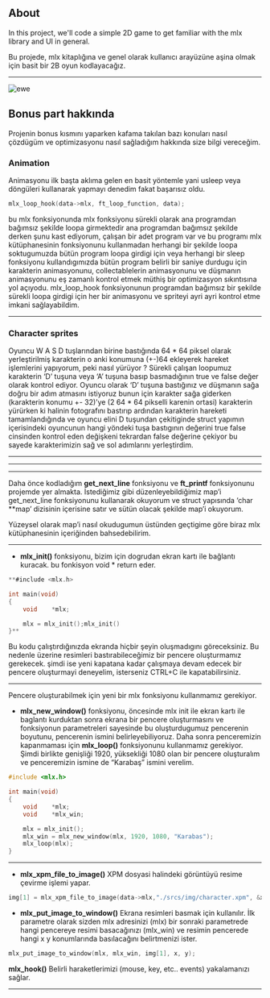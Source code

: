 ## About

In this project, we'll code a simple 2D game to get familiar with the mlx library and UI in general.

Bu projede, mlx kitaplığına ve genel olarak kullanıcı arayüzüne aşina olmak için basit bir 2B oyun kodlayacağız.

---

![ewe](https://user-images.githubusercontent.com/114104599/233466969-a04b670c-538f-492d-9596-d42a9cd0b925.gif)


## Bonus part hakkında

Projenin bonus kısmını yaparken kafama takılan bazı konuları nasıl çözdügüm ve optimizasyonu nasıl sağladığım hakkında size bilgi vereceğim.

### Animation

Animasyonu ilk başta aklıma gelen en basit yöntemle yani usleep veya döngüleri kullanarak yapmayı denedim fakat başarısız oldu.

```c
mlx_loop_hook(data->mlx, ft_loop_function, data);
```

bu mlx fonksiyonunda mlx fonksiyonu sürekli olarak ana programdan bağımsız şekilde loopa girmektedir ana programdan bağımsız şekilde derken şunu kast ediyorum, çalışan bir adet program var ve bu programı mlx kütüphanesinin fonksiyonunu kullanmadan herhangi bir şekilde loopa soktugumuzda bütün program loopa girdigi için veya herhangi bir sleep fonksiyonu kullandıgımızda bütün program belirli bir saniye durdugu için karakterin animasyonunu, collectablelerin animasyonunu ve düşmanın animasyonunu eş zamanlı kontrol etmek müthiş bir optimizasyon sıkıntısına yol açıyodu. mlx_loop_hook fonksiyonunun programdan bağımsız bir şekilde sürekli loopa girdigi için her bir animasyonu ve spriteyi ayri ayri kontrol etme imkani sağlayabildim.

---

### Character sprites

Oyuncu W A S D tuşlarından birine bastığında 64 * 64 piksel olarak yerleştirilmiş karakterin o anki konumuna (+-)64 ekleyerek hareket işlemlerini yapıyorum, peki nasıl yürüyor ? Sürekli çalışan loopumuz karakterin ‘D’ tuşuna veya ‘A’ tuşuna basıp basmadığının true ve false değer olarak kontrol ediyor. Oyuncu olarak ‘D’ tuşuna bastığınız ve düşmanın sağa doğru bir adım atmasını istiyoruz bunun için karakter sağa giderken (karakterin konumu +- 32)’ye (2 64 * 64 pikselli karenin ortasi) karakterin yürürken ki halinin fotografını bastırıp ardından karakterin hareketi tamamlandığında ve oyuncu elini D tuşundan çekitiginde struct yapımın içerisindeki  oyuncunun hangi yöndeki tuşa bastıgının değerini true false cinsinden kontrol eden değişkeni tekrardan false değerine çekiyor bu sayede karakterimizin sağ ve sol adımlarını yerleştirdim.

---

---

---

Daha önce kodladığım **get_next_line** fonksiyonu ve **ft_printf** fonksiyonunu projemde yer almakta. İstediğimiz gibi düzenleyebildiğimiz map’i get_next_line fonksiyonunu kullanarak okuyorum ve struct yapısında ‘char **map’ dizisinin içerisine satır ve sütün olacak şekilde map’i okuyorum.

Yüzeysel olarak map’i nasıl okudugumun üstünden geçtigime göre biraz mlx kütüphanesinin içeriğinden bahsedebilirim.

---

- **mlx_init()** fonksiyonu, bizim için dogrudan ekran kartı ile bağlantı kuracak. bu fonkisyon void * return eder.

```c
**#include <mlx.h>

int	main(void)
{
	void	*mlx;

	mlx = mlx_init();mlx_init()
}**
```

Bu kodu çalıştırdığınızda ekranda hiçbir şeyin oluşmadıgını göreceksiniz. Bu nedenle üzerine resimleri bastırabileceğimiz bir pencere oluşturmamız gerekecek. şimdi ise yeni kapatana kadar çalışmaya devam edecek bir pencere oluşturmayi deneyelim, isterseniz CTRL+C ile kapatabilirsiniz.

---

Pencere oluşturabilmek için yeni bir mlx fonksiyonu kullanmamız gerekiyor.

- **mlx_new_window()** fonksiyonu, öncesinde mlx init ile ekran kartı ile baglantı kurduktan sonra ekrana bir pencere oluşturmasını ve fonksiyonun parametreleri sayesinde bu oluşturdugumuz pencerenin boyutunu, pencerenin ismini belirleyebiliyoruz. Daha sonra penceremizin kapanmaması için **mlx_loop()** fonksiyonunu kullanmamız gerekiyor. Şimdi birlikte genişliği 1920, yüksekliği 1080 olan bir pencere oluşturalım ve penceremizin ismine de “Karabaş” ismini verelim.

```c
#include <mlx.h>

int	main(void)
{
	void	*mlx;
	void	*mlx_win;

	mlx = mlx_init();
	mlx_win = mlx_new_window(mlx, 1920, 1080, "Karabas");
	mlx_loop(mlx);
}
```

---

- **mlx_xpm_file_to_image()** XPM dosyasi halindeki görüntüyü resime çevirme işlemi yapar.

```c
img[1] = mlx_xpm_file_to_image(data->mlx,"./srcs/img/character.xpm", &x, &y);
```

- **mlx_put_image_to_window()** Ekrana resimleri basmak için kullanılır. İlk parametre olarak sizden mlx adresinizi (mlx) bir sonraki parametrede hangi pencereye resimi basacağınızı (mlx_win) ve resimin pencerede hangi x y konumlarında basılacağını belirtmenizi ister.

```c
mlx_put_image_to_window(mlx, mlx_win, img[1], x, y);
```

**mlx_hook()** Belirli haraketlerimizi (mouse, key, etc.. events) yakalamanızı sağlar.

---

